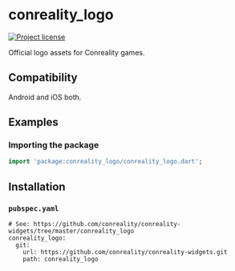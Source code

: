 conreality_logo
===============

[![Project license](https://img.shields.io/badge/license-Public%20Domain-blue.svg)](https://unlicense.org)

Official logo assets for Conreality games.

Compatibility
-------------

Android and iOS both.

Examples
--------

### Importing the package

```dart
import 'package:conreality_logo/conreality_logo.dart';
```

Installation
------------

### `pubspec.yaml`

    # See: https://github.com/conreality/conreality-widgets/tree/master/conreality_logo
    conreality_logo:
      git:
        url: https://github.com/conreality/conreality-widgets.git
        path: conreality_logo
